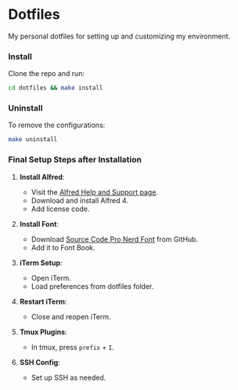 # Dotfiles

My personal dotfiles for setting up and customizing my environment.

### Install

Clone the repo and run:

```zsh
cd dotfiles && make install
```

### Uninstall

To remove the configurations:

```zsh
make uninstall
```

### Final Setup Steps after Installation

1. **Install Alfred**:
   - Visit the [Alfred Help and Support page](https://www.alfredapp.com/help/v4/).
   - Download and install Alfred 4.
   - Add license code.

2. **Install Font**:
   - Download [Source Code Pro Nerd Font](https://github.com/ryanoasis/nerd-fonts/tree/master/patched-fonts/SourceCodePro) from GitHub.
   - Add it to Font Book.

3. **iTerm Setup**:
   - Open iTerm.
   - Load preferences from dotfiles folder.

4. **Restart iTerm**:
   - Close and reopen iTerm.

5. **Tmux Plugins**:
   - In tmux, press `prefix` + `I`.

6. **SSH Config**:
   - Set up SSH as needed.
